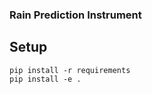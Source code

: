 ### Rain Prediction Instrument

## Setup
```shell script
pip install -r requirements
pip install -e .
```